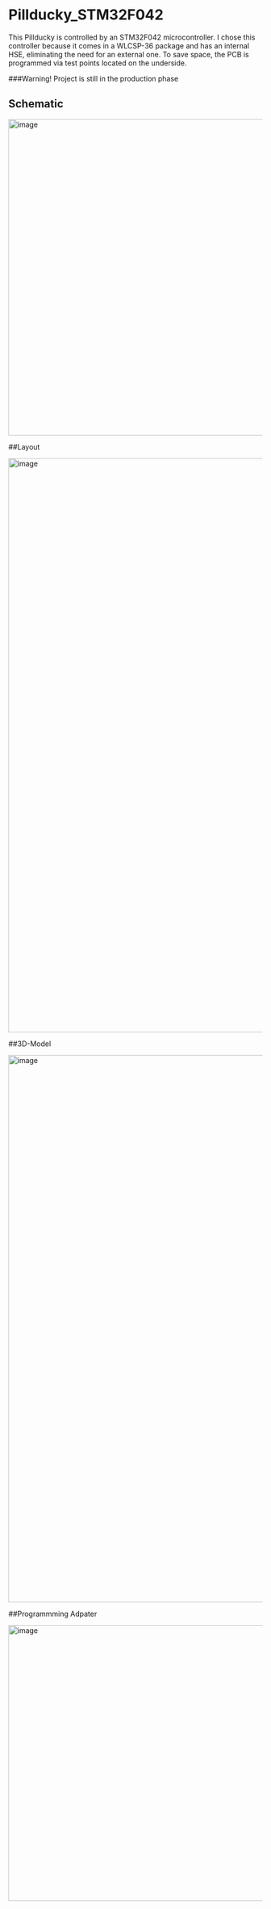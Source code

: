 # Pillducky_STM32F042

This Pillducky is controlled by an STM32F042 microcontroller. 
I chose this controller because it comes in a WLCSP-36 package and has an internal HSE, eliminating the need for an external one. 
To save space, the PCB is programmed via test points located on the underside.

###Warning!
Project is still in the production phase

## Schematic

<img width="627" alt="image" src="https://github.com/user-attachments/assets/524b948e-120d-4719-93ce-04cdddc6cf30">

##Layout

<img width="1138" alt="image" src="https://github.com/user-attachments/assets/ccf5f5f4-4870-44f0-8f9f-cdfea1becc92">

##3D-Model

<img width="1085" alt="image" src="https://github.com/user-attachments/assets/fd669dc9-d87f-4db5-8bbb-5a6d566b70a6">

##Programmming Adpater

<img width="547" alt="image" src="https://github.com/user-attachments/assets/1aaaa5c0-2329-447e-bf4b-573a3150b5e7">
